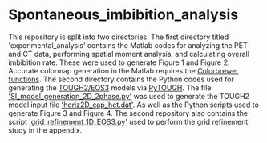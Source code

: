 # Spontaneous_imbibition_analysis
 
This repository is split into two directories. The first directory titled 'experimental_analysis' contains the Matlab codes for analyzing the PET and CT data, performing spatial moment analysis, and calculating overall imbibition rate. These were used to generate Figure 1 and Figure 2. Accurate colormap generation in the Matlab requires the [Colorbrewer functions](https://www.mathworks.com/matlabcentral/fileexchange/34087-cbrewer-colorbrewer-schemes-for-matlab). The second directory contains the Python codes used for generating the [TOUGH2/EOS3](https://tough.lbl.gov/) models via [PyTOUGH](https://github.com/acroucher/PyTOUGH). The file ['SI_model_generation_2D_2phase.py'](https://github.com/zahasky/spontaneous_imbibition_analysis/blob/master/TOUGH2_models/SI_model_generation_2D_2phase.py) was used to generate the TOUGH2 model input file ['horiz2D_cap_het.dat'](https://github.com/zahasky/spontaneous_imbibition_analysis/blob/master/TOUGH2_models/horiz2D_cap_het.dat). As well as the Python scripts used to generate Figure 3 and Figure 4. The second repository also contains the script ['grid_refinement_1D_EOS3.py'](https://github.com/zahasky/spontaneous_imbibition_analysis/blob/master/TOUGH2_models/grid_refinement_1D_EOS3.py) used to perform the grid refinement study in the appendix.


